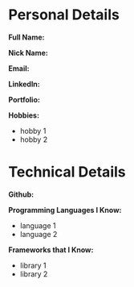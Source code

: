# Personal Details
**Full Name:**

**Nick Name:**

**Email:**

**LinkedIn:**

**Portfolio:**

**Hobbies:**
- hobby 1
- hobby 2


# Technical Details
**Github:** 

**Programming Languages I Know:** 
- language 1
- language 2

**Frameworks that I Know:** 
- library 1
- library 2
